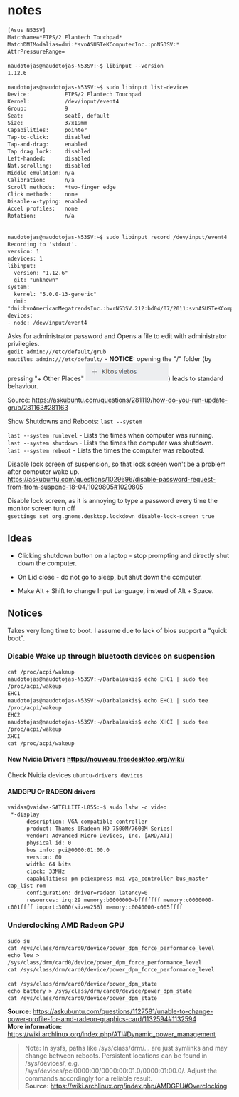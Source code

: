 # notes
```
[Asus N53SV]
MatchName=*ETPS/2 Elantech Touchpad*
MatchDMIModalias=dmi:*svnASUSTeKComputerInc.:pnN53SV:*
AttrPressureRange=

naudotojas@naudotojas-N53SV:~$ libinput --version
1.12.6

naudotojas@naudotojas-N53SV:~$ sudo libinput list-devices
Device:           ETPS/2 Elantech Touchpad
Kernel:           /dev/input/event4
Group:            9
Seat:             seat0, default
Size:             37x19mm
Capabilities:     pointer 
Tap-to-click:     disabled
Tap-and-drag:     enabled
Tap drag lock:    disabled
Left-handed:      disabled
Nat.scrolling:    disabled
Middle emulation: n/a
Calibration:      n/a
Scroll methods:   *two-finger edge 
Click methods:    none
Disable-w-typing: enabled
Accel profiles:   none
Rotation:         n/a
 
 
naudotojas@naudotojas-N53SV:~$ sudo libinput record /dev/input/event4
Recording to 'stdout'.
version: 1
ndevices: 1
libinput:
  version: "1.12.6"
  git: "unknown"
system:
  kernel: "5.0.0-13-generic"
  dmi: "dmi:bvnAmericanMegatrendsInc.:bvrN53SV.212:bd04/07/2011:svnASUSTeKComputerInc.:pnN53SV:pvr1.0:rvnASUSTeKComputerInc.:rnN53SV:rvr1.0:cvnASUSTeKComputerInc.:ct10:cvr1.0:"
devices:
- node: /dev/input/event4

```





Asks for administrator password and Opens a file to edit with administrator privilegies.  
`gedit admin:///etc/default/grub`  
`nautilus admin:///etc/default/` - **NOTICE:** opening the "/" folder (by pressing "+ Other Places" ![gd](./other-places.png)) leads to standard behaviour.  

Source: https://askubuntu.com/questions/281119/how-do-you-run-update-grub/281163#281163







Show Shutdowns and Reboots: `last --system`

`last --system runlevel` - Lists the times when computer was running.  
`last --system shutdown` - Lists the times the computer was shutdown.  
`last --system reboot` - Lists the times the computer was rebooted.  



Disable lock screen of suspension, so that lock screen won't be a problem after computer wake up.  
https://askubuntu.com/questions/1029696/disable-password-request-from-from-suspend-18-04/1029805#1029805

Disable lock screen, as it is annoying to type a password every time the monitor screen turn off  
`gsettings set org.gnome.desktop.lockdown disable-lock-screen true`



## Ideas
* Clicking shutdown button on a laptop - stop prompting and directly shut down the computer.  

* On Lid close - do not go to sleep, but shut down the computer.

* Make Alt + Shift to change Input Language, instead of Alt + Space.

## Notices
Takes very long time to boot. I assume due to lack of bios support a "quick boot".




### Disable Wake up through bluetooth devices on suspension
```
cat /proc/acpi/wakeup
naudotojas@naudotojas-N53SV:~/Darbalaukis$ echo EHC1 | sudo tee /proc/acpi/wakeup
EHC1
naudotojas@naudotojas-N53SV:~/Darbalaukis$ echo EHC1 | sudo tee /proc/acpi/wakeup
EHC2
naudotojas@naudotojas-N53SV:~/Darbalaukis$ echo XHCI | sudo tee /proc/acpi/wakeup
XHCI
cat /proc/acpi/wakeup
```
#### New Nvidia Drivers https://nouveau.freedesktop.org/wiki/
Check Nvidia devices `ubuntu-drivers devices`


#### AMDGPU Or RADEON drivers
 ```
vaidas@vaidas-SATELLITE-L855:~$ sudo lshw -c video
  *-display                 
       description: VGA compatible controller
       product: Thames [Radeon HD 7500M/7600M Series]
       vendor: Advanced Micro Devices, Inc. [AMD/ATI]
       physical id: 0
       bus info: pci@0000:01:00.0
       version: 00
       width: 64 bits
       clock: 33MHz
       capabilities: pm pciexpress msi vga_controller bus_master cap_list rom
       configuration: driver=radeon latency=0
       resources: irq:29 memory:b0000000-bfffffff memory:c0000000-c001ffff ioport:3000(size=256) memory:c0040000-c005ffff

```


### Underclocking AMD Radeon GPU

```
sudo su
cat /sys/class/drm/card0/device/power_dpm_force_performance_level
echo low > /sys/class/drm/card0/device/power_dpm_force_performance_level
cat /sys/class/drm/card0/device/power_dpm_force_performance_level

cat /sys/class/drm/card0/device/power_dpm_state
echo battery > /sys/class/drm/card0/device/power_dpm_state
cat /sys/class/drm/card0/device/power_dpm_state
```  
**Source:** https://askubuntu.com/questions/1127581/unable-to-change-power-profile-for-amd-radeon-graphics-card/1132594#1132594  
**More information:** https://wiki.archlinux.org/index.php/ATI#Dynamic_power_management  

>Note: In sysfs, paths like /sys/class/drm/... are just symlinks and may change between reboots. Persistent locations can be found in /sys/devices/, e.g. /sys/devices/pci0000:00/0000:00:01.0/0000:01:00.0/. Adjust the commands accordingly for a reliable result.  
**Source:** https://wiki.archlinux.org/index.php/AMDGPU#Overclocking




